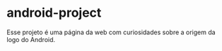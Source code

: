 # android-project
Esse projeto é uma página da web com curiosidades sobre a origem da logo do Android.
